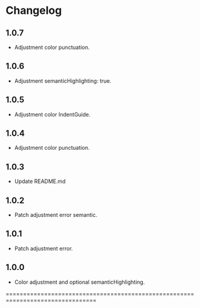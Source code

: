 # Changelog

## 1.0.7

- Adjustment color punctuation.

## 1.0.6

- Adjustment semanticHighlighting: true.

## 1.0.5

- Adjustment color IndentGuide.

## 1.0.4

- Adjustment color punctuation.

## 1.0.3

- Update README.md

## 1.0.2

- Patch adjustment error semantic.

## 1.0.1

- Patch adjustment error.

## 1.0.0

- Color adjustment and optional semanticHighlighting.

================================================================================

